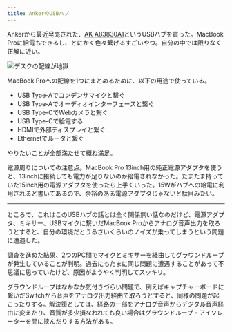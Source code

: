 ```yaml
---
title: AnkerのUSBハブ
---
```


Ankerから最近発売された、[AK-A83830A1](https://www.amazon.co.jp/dp/B087TB7YM7?tag=r7kamura07-22)というUSBハブを買った。MacBook Proに給電もできるし、とにかく色々繋げるすごいやつ。自分の中では限りなく正解に近い。

![](/images/2020-09-19-anker-usb-hub.jpg "デスクの配線が地獄")

MacBook Proへの配線を1つにまとめるために、以下の用途で使っている。

- USB Type-Aでコンデンサマイクと繋ぐ
- USB Type-Aでオーディオインターフェースと繋ぐ
- USB Type-CでWebカメラと繋ぐ
- USB Type-Cで給電する
- HDMIで外部ディスプレイと繋ぐ
- Ethernetでルータと繋ぐ

やりたいことが全部満たせて概ね満足。

電源周りについての注意点。MacBook Pro 13inch用の純正電源アダプタを使うと、13inchに接続しても電力が足りないのか給電されなかった。たまたま持っていた15inch用の電源アダプタを使ったら上手くいった。15Wがハブへの給電に利用されると書いてあるので、余裕のある電源アダプタじゃないと駄目みたい。

---

ところで、これはこのUSBハブの話とは全く関係無い話なのだけど、電源アダプタ、ミキサー、USBマイクに繋いだMacBook Proからアナログ音声出力を取ろうとすると、自分の環境だとうるさいくらいのノイズが乗ってしまうという問題に遭遇した。

調査を進めた結果、2つのPC間でマイクとミキサーを経由してグラウンドループが発生していることが判明。過去にもたまに同じ問題に遭遇することがあって不思議に思っていたけど、原因がようやく判明してスッキリ。

グラウンドループはなかなか気付きづらい問題で、例えばキャプチャーボードに繋いだSwitchから音声をアナログ出力経由で取ろうとすると、同様の問題が起こったりする。解決策としては、経路の一部をアナログ音声からデジタル音声経由に変えたり、音質が多少損なわれても良い場合はグラウンドループ・アイソレーターを間に挟んだりする方法がある。
